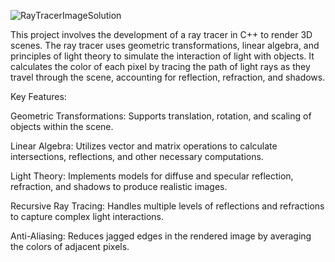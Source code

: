 
![RayTracerImageSolution](https://github.com/user-attachments/assets/a4a77a2c-64f4-4f25-9f67-a650ad72ca37)




This project involves the development of a ray tracer in C++ to render 3D scenes. The ray tracer uses geometric transformations, linear algebra, and principles of light theory to simulate the interaction of light with objects. It calculates the color of each pixel by tracing the path of light rays as they travel through the scene, accounting for reflection, refraction, and shadows.

Key Features:

Geometric Transformations: Supports translation, rotation, and scaling of objects within the scene.

Linear Algebra: Utilizes vector and matrix operations to calculate intersections, reflections, and other necessary computations.

Light Theory: Implements models for diffuse and specular reflection, refraction, and shadows to produce realistic images.

Recursive Ray Tracing: Handles multiple levels of reflections and refractions to capture complex light interactions.

Anti-Aliasing: Reduces jagged edges in the rendered image by averaging the colors of adjacent pixels.
